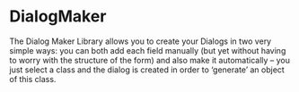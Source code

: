 DialogMaker
===========

The Dialog Maker Library allows you to create your Dialogs in two very simple ways: you can both add each field manually (but yet without having to worry with the structure of the form) and also make it automatically – you just select a class and the dialog is created in order to ‘generate’ an object of this class.